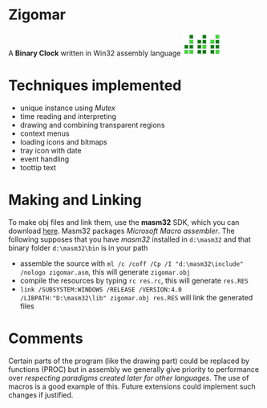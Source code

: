 # Zigomar
A **Binary Clock** written in Win32 assembly language
![Zigomar](./source/res/binary_clock.png)
# Techniques implemented
- unique instance using *Mutex*
- time reading and interpreting
- drawing and combining transparent regions
- context menus
- loading icons and bitmaps
- tray icon with date
- event handling
- toottip text
# Making and Linking
To make obj files and link them, use the **masm32** SDK, which you can download [here](http://www.masm32.com/). Masm32 packages *Microsoft Macro assembler*. The following supposes that you have *masm32* installed in ``d:\masm32`` and that binary folder ``d:\masm32\bin`` is in your path
- assemble the source with ``ml /c /coff /Cp /I "d:\masm32\include" /nologo zigomar.asm``, this will generate ``zigomar.obj``
- compile the resources by typing ``rc res.rc``, this will generate ``res.RES`` 
- ``link /SUBSYSTEM:WINDOWS /RELEASE /VERSION:4.0 /LIBPATH:"D:\masm32\lib" zigomar.obj res.RES`` will link the generated files
# Comments
Certain parts of the program (like the drawing part) could be replaced by functions (PROC) but in assembly we generally give priority  to performance over *respecting paradigms created later for other languages*. The use of macros is a good example of this. Future extensions could implement such changes if justified.
